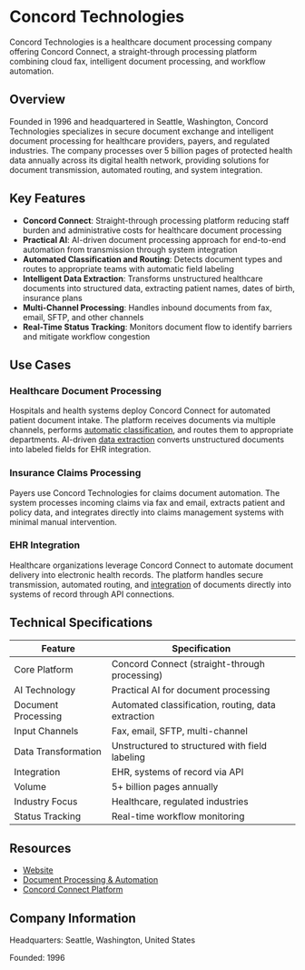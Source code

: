 # Concord Technologies

Concord Technologies is a healthcare document processing company offering Concord Connect, a straight-through processing platform combining cloud fax, intelligent document processing, and workflow automation.

## Overview

Founded in 1996 and headquartered in Seattle, Washington, Concord Technologies specializes in secure document exchange and intelligent document processing for healthcare providers, payers, and regulated industries. The company processes over 5 billion pages of protected health data annually across its digital health network, providing solutions for document transmission, automated routing, and system integration.

## Key Features

- **Concord Connect**: Straight-through processing platform reducing staff burden and administrative costs for healthcare document processing
- **Practical AI**: AI-driven document processing approach for end-to-end automation from transmission through system integration
- **Automated Classification and Routing**: Detects document types and routes to appropriate teams with automatic field labeling
- **Intelligent Data Extraction**: Transforms unstructured healthcare documents into structured data, extracting patient names, dates of birth, insurance plans
- **Multi-Channel Processing**: Handles inbound documents from fax, email, SFTP, and other channels
- **Real-Time Status Tracking**: Monitors document flow to identify barriers and mitigate workflow congestion

## Use Cases

### Healthcare Document Processing
Hospitals and health systems deploy Concord Connect for automated patient document intake. The platform receives documents via multiple channels, performs [automatic classification](../../capabilities/classification/index.md), and routes them to appropriate departments. AI-driven [data extraction](../../capabilities/extraction/index.md) converts unstructured documents into labeled fields for EHR integration.

### Insurance Claims Processing
Payers use Concord Technologies for claims document automation. The system processes incoming claims via fax and email, extracts patient and policy data, and integrates directly into claims management systems with minimal manual intervention.

### EHR Integration
Healthcare organizations leverage Concord Connect to automate document delivery into electronic health records. The platform handles secure transmission, automated routing, and [integration](../../capabilities/integration-and-workflow/index.md) of documents directly into systems of record through API connections.

## Technical Specifications

| Feature | Specification |
|---------|---------------|
| Core Platform | Concord Connect (straight-through processing) |
| AI Technology | Practical AI for document processing |
| Document Processing | Automated classification, routing, data extraction |
| Input Channels | Fax, email, SFTP, multi-channel |
| Data Transformation | Unstructured to structured with field labeling |
| Integration | EHR, systems of record via API |
| Volume | 5+ billion pages annually |
| Industry Focus | Healthcare, regulated industries |
| Status Tracking | Real-time workflow monitoring |

## Resources

- [Website](https://concord.net/)
- [Document Processing & Automation](https://concord.net/document-processing-automation/)
- [Concord Connect Platform](https://concord.net/concord-connect/)

## Company Information

Headquarters: Seattle, Washington, United States

Founded: 1996
